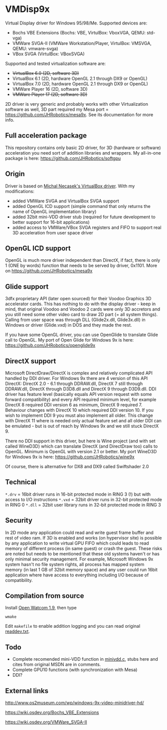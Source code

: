 # VMDisp9x
Virtual Display driver for Windows 95/98/Me. Supported devices are:
- Bochs VBE Extensions (Bochs: VBE, VirtulBox: VboxVGA, QEMU: std-vga)
- VMWare SVGA-II (VMWare Workstation/Player, VirtulBox: VMSVGA, QEMU: vmware-svga)
- VBox SVGA (VirtulBox: VBoxSVGA)

Supported and tested virtualization software are:
- ~~VirtualBox 6.0 (2D, software 3D)~~
- VirtualBox 6.1 (2D, hardware OpenGL 2.1 through DX9 or OpenGL)
- VirtualBox 7.0 (2D, hardware OpenGL 2.1 through DX9 or OpenGL)
- VMWare Player 16 (2D, software 3D)
- ~~VMWare Player 17 (2D, software 3D)~~

2D driver is very generic and probably works with other Virtualization software as well, 3D part required my Mesa port = https://github.com/JHRobotics/mesa9x. See its documentation for more info.

## Full acceleration package
This repository contains only basic 2D driver, for 3D (hardware or software) acceleration you need sort of addition libraries and wrappers. My all-in-one package is here: https://github.com/JHRobotics/softgpu

## Origin
Driver is based on [Michal Necasek's VirtualBox driver](http://www.os2museum.com/wp/windows-9x-video-minidriver-hd/). With my modifications:
- added VMWare SVGA and VirtualBox SVGA support
- added OpenGL ICD support (simple command that only returns the name of OpenGL implementation library)
- added 32bit mini-VDD driver stub (required for future development to better support for 16-bit applications)
- added access to VMWare/VBox SVGA registers and FIFO to support real 3D acceleration from user space driver

## OpenGL ICD support
OpenGL is much more driver independent than DirectX, if fact, there is only 1 (ONE by words) function that needs to be served by driver, 0x1101. More on https://github.com/JHRobotics/mesa9x

## Glide support
3dfx proprietary API (later open sourced) for their Voodoo Graphics 3D accelerator cards. This has nothing to do with the display driver - keep in mind, that original Voodoo and Voodoo 2 cards were only 3D accretors and you still need some other video card to draw 2D part (= all system things). Calling from user space was through DLL (Glide2x.dll, Glide3x.dll) in Windows or driver (Glide.vxd) in DOS and they made the rest.

If you have some OpenGL driver, you can use OpenGlide to translate Glide call to OpenGL. My port of Open Glide for Windows 9x is here: https://github.com/JHRobotics/openglide9x

## DirectX support
Microsoft DirectDraw/DirectX is complex and relatively complicated API handled by DDI driver. For Windows 9x there are 4 version of this API DirectX: DirectX 2.0 - 6.1 through DDRAW.dll, DirectX 7 still through DDRAW.dll, DirectX through D3D8.dll and DirectX 9 through D3D9.dll. DDI driver has feature level (basically equals API version request with some forward compatibility) and every API required minimum level, for example DirectX 8 required DDI version 6 as minimum, DirectX 9 required 7. Behaviour changes with DirectX 10 which required DDI version 10. If you wish to implement DDI 9 you must also implement all older. This change with DirectX 11 where is needed only actual feature set and all older DDI can be emulated - but is out of reach by Windows 9x and we still stuck DirectX 9.

There no DDI support in this driver, but here is Wine project (and with set called WineD3D) which can translate DirectX (and DirectDraw too) calls to OpenGL. Minimum is OpenGL with version 2.1 or better. My port WineD3D for Windows 9x is here: https://github.com/JHRobotics/wine9x

Of course, there is alternative for DX8 and DX9 called Swiftshader 2.0

## Technical
`*.drv` = 16bit driver runs in 16-bit protected mode in RING 3 (!) but with access to I/O instructions 
`*.vxd` = 32bit driver runs in 32-bit protected mode in RING 0
`*.dll` = 32bit user library runs in 32-bit protected mode in RING 3

## Security
In 2D mode any application could read and write guest frame buffer and rest of video ram. If 3D is enabled and works (on hypervisor site) is possible by any application to write virtual GPU FIFO which could leads to read memory of different process (in same guest) or crash the guest. These risks are noted but needs to be mentioned that these old systems haven't or has only minimal security management. For example, Microsoft Windows 9x system hasn't no file system rights, all process has mapped system memory (in last 1 GB of 32bit memory space) and any user could run 16bit application where have access to everything including I/O because of compatibility.

## Compilation from source
Install [Open Watcom 1.9](http://openwatcom.org/ftp/install/), then type
```
wmake
```
Edit `makefile` to enable addition logging and you can read original [readdev.txt](readdev.txt).

## Todo
- Complete recomended mini-VDD function in [minivdd.c](minivdd.c), stubs here and cites from original MSDN are in comments.
- Complete GPU10 functions (with synchronization with Mesa)
- DDI?

## External links
http://www.os2museum.com/wp/windows-9x-video-minidriver-hd/

https://wiki.osdev.org/Bochs_VBE_Extensions

https://wiki.osdev.org/VMWare_SVGA-II
